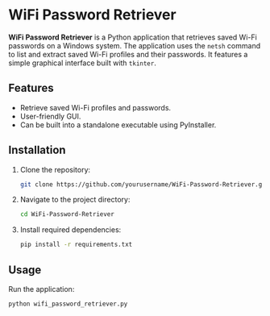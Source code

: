 # WiFi Password Retriever

**WiFi Password Retriever** is a Python application that retrieves saved Wi-Fi passwords on a Windows system. The application uses the `netsh` command to list and extract saved Wi-Fi profiles and their passwords. It features a simple graphical interface built with `tkinter`.

## Features

- Retrieve saved Wi-Fi profiles and passwords.
- User-friendly GUI.
- Can be built into a standalone executable using PyInstaller.

## Installation

1. Clone the repository:
    ```sh
    git clone https://github.com/yourusername/WiFi-Password-Retriever.git
    ```
2. Navigate to the project directory:
    ```sh
    cd WiFi-Password-Retriever
    ```
3. Install required dependencies:
    ```sh
    pip install -r requirements.txt
    ```

## Usage

Run the application:
```sh
python wifi_password_retriever.py

